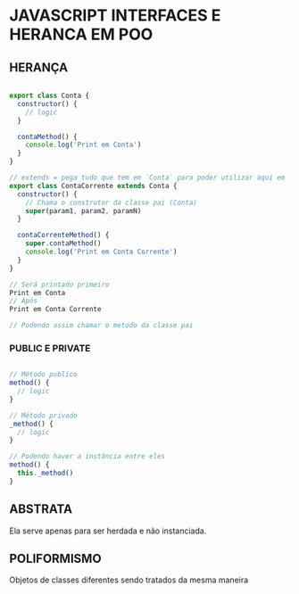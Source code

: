 # JAVASCRIPT INTERFACES E HERANCA EM POO

## HERANÇA

```javascript

export class Conta {
  constructor() {
    // logic
  }

  contaMethod() {
    console.log('Print em Conta')
  }
}

// extends = pega tudo que tem em `Conta` para poder utilizar aqui em `ContaCorrente`
export class ContaCorrente extends Conta {
  constructor() {
    // Chama o construtor da classe pai (Conta)
    super(param1, param2, paramN)
  }

  contaCorrenteMethod() {
    super.contaMethod()
    console.log('Print em Conta Corrente')
  }
}

// Será printado primeiro
Print em Conta
// Após
Print em Conta Corrente

// Podendo assim chamar o metodo da classe pai
```

### PUBLIC E PRIVATE

```javascript

// Método publico
method() {
  // logic
}

// Método privado
_method() {
  // logic
}

// Podendo haver a instância entre eles
method() {
  this._method()
}

```

## ABSTRATA

Ela serve apenas para ser herdada e não instanciada.

## POLIFORMISMO

Objetos de classes diferentes sendo tratados da mesma maneira
